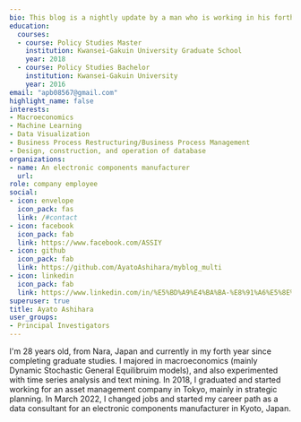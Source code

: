 ```yaml
---
bio: This blog is a nightly update by a man who is working in his forth year since completing graduate school. The content of this blog has nothing to do with the official position of the author's organization.
education:
  courses:
  - course: Policy Studies Master
    institution: Kwansei-Gakuin University Graduate School
    year: 2018
  - course: Policy Studies Bachelor
    institution: Kwansei-Gakuin University
    year: 2016
email: "apb08567@gmail.com"
highlight_name: false
interests:
- Macroeconomics
- Machine Learning
- Data Visualization
- Business Process Restructuring/Business Process Management
- Design, construction, and operation of database
organizations:
- name: An electronic components manufacturer
  url: 
role: company employee
social:
- icon: envelope
  icon_pack: fas
  link: /#contact
- icon: facebook
  icon_pack: fab
  link: https://www.facebook.com/ASSIY
- icon: github
  icon_pack: fab
  link: https://github.com/AyatoAshihara/myblog_multi
- icon: linkedin
  icon_pack: fab
  link: https://www.linkedin.com/in/%E5%BD%A9%E4%BA%BA-%E8%91%A6%E5%8E%9F-9391b7143/
superuser: true
title: Ayato Ashihara
user_groups:
- Principal Investigators
---
```


I'm 28 years old, from Nara, Japan and currently in my forth year since completing graduate studies. I majored in macroeconomics (mainly Dynamic Stochastic General Equilibruim models), and also experimented with time series analysis and text mining. In 2018, I graduated and started working for an asset management company in Tokyo, mainly in strategic planning. In March 2022, I changed jobs and started my career path as a data consultant for an electronic components manufacturer in Kyoto, Japan.
